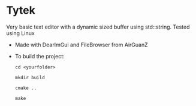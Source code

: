 # Tytek
Very basic text editor with a dynamic sized buffer using std::string.
Tested using Linux

- Made with DearImGui and FileBrowser from AirGuanZ

- To build the project:

    `cd <yourfolder>`

    `mkdir build`

    `cmake ..`

    `make`

